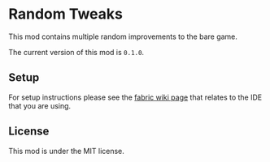# Random Tweaks

This mod contains multiple random improvements to the bare game.

The current version of this mod is `0.1.0`.

## Setup

For setup instructions please see the [fabric wiki page](https://fabricmc.net/wiki/tutorial:setup) that relates to the IDE that you are using.

## License

This mod is under the MIT license.
